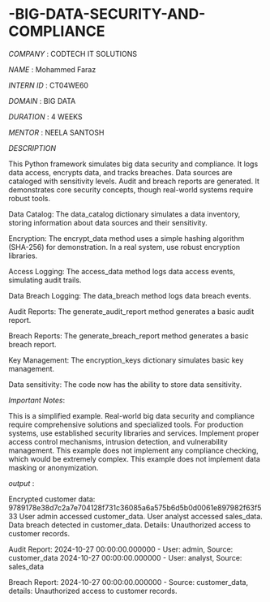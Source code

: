 # -BIG-DATA-SECURITY-AND-COMPLIANCE

*COMPANY* : CODTECH IT SOLUTIONS

*NAME* : Mohammed Faraz

*INTERN  ID* : CT04WE60

*DOMAIN* : BIG DATA

*DURATION* : 4 WEEKS

*MENTOR* : NEELA SANTOSH

*DESCRIPTION*

This Python framework simulates big data security and compliance. It logs data access, encrypts data, and tracks breaches. Data sources are cataloged with sensitivity levels. Audit and breach reports are generated. It demonstrates core security concepts, though real-world systems require robust tools.




Data Catalog: The data_catalog dictionary simulates a data inventory, storing information about data sources and their sensitivity.

Encryption: The encrypt_data method uses a simple hashing algorithm (SHA-256) for demonstration. In a real system, use robust encryption libraries.

Access Logging: The access_data method logs data access events, simulating audit trails.

Data Breach Logging: The data_breach method logs data breach events.

Audit Reports: The generate_audit_report method generates a basic audit report.

Breach Reports: The generate_breach_report method generates a basic breach report.

Key Management: The encryption_keys dictionary simulates basic key management.

Data sensitivity: The code now has the ability to store data sensitivity.

*Important Notes*:

This is a simplified example. Real-world big data security and compliance require comprehensive solutions and specialized tools.
For production systems, use established security libraries and services.
Implement proper access control mechanisms, intrusion detection, and vulnerability management.
This example does not implement any compliance checking, which would be extremely complex.
This example does not implement data masking or anonymization.


*output* :

Encrypted customer data: 9789178e38d7c2a7e704128f731c36085a6a575b6d5b0d0061e897982f63f533
User admin accessed customer_data.
User analyst accessed sales_data.
Data breach detected in customer_data. Details: Unauthorized access to customer records.

Audit Report:
  2024-10-27 00:00:00.000000 - User: admin, Source: customer_data
  2024-10-27 00:00:00.000000 - User: analyst, Source: sales_data

Breach Report:
  2024-10-27 00:00:00.000000 - Source: customer_data, details: Unauthorized access to customer records.


